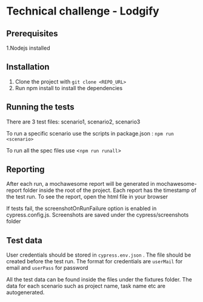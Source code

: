 # Technical challenge - Lodgify

## Prerequisites

1.Nodejs installed

## Installation

1. Clone the project with `git clone <REPO_URL>`
2. Run npm install to install the dependencies

## Running the tests

There are 3 test files: scenario1, scenario2, scenario3

To run a specific scenario use the scripts in package.json : `npm run <scenario>`

To run all the spec files use <`npm run runall`>

## Reporting

After each run, a mochawesome report will be generated in mochawesome-report folder inside the root of the project. Each report has the timestamp of the test run. To see the report, open the html file in your browser

If tests fail, the screenshotOnRunFailure option is enabled in cypress.config.js. Screenshots are saved under the cypress/screenshots folder
## Test data

User credentials should be stored in `cypress.env.json` . The file should be created before the test run. The format for credentials are `userMail` for email and `userPass` for password

All the test data can be found inside the files under the fixtures folder.
The data for each scenario such as project name, task name etc are autogenerated.

